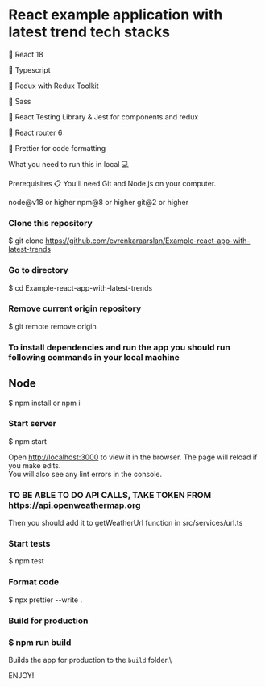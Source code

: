 # React example application with latest trend tech stacks

:rocket: React 18

:rocket: Typescript

:rocket: Redux with Redux Toolkit

:rocket: Sass

:rocket: React Testing Library & Jest for components and redux

:rocket: React router 6

:rocket: Prettier for code formatting

What you need to run this in local 💻 

Prerequisites 📋
You'll need Git and Node.js on your computer.

node@v18  or higher 
npm@8  or higher
git@2  or higher 

### Clone this repository
$ git clone https://github.com/evrenkaraarslan/Example-react-app-with-latest-trends

### Go to directory
$ cd Example-react-app-with-latest-trends

### Remove current origin repository
$ git remote remove origin

### To install dependencies and run the app you should run following commands in your local machine

## Node
$ npm install or npm i

### Start server
$ npm start

Open [http://localhost:3000](http://localhost:3000) to view it in the browser.
The page will reload if you make edits.\
You will also see any lint errors in the console.

### TO BE ABLE TO DO API CALLS, TAKE TOKEN FROM https://api.openweathermap.org

Then you should add it to getWeatherUrl function in src/services/url.ts 

### Start tests

$ npm test

### Format code

$ npx prettier --write .

### Build for production

### $ npm run build

Builds the app for production to the `build` folder.\

ENJOY!
